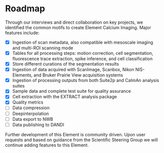 # Roadmap

Through our interviews and direct collaboration on key projects, we identified
the common motifs to create Element Calcium Imaging. Major features include:

- [x] Ingestion of scan metadata, also compatible with mesoscale imaging and
  multi-ROI scanning mode
- [x] Tables for all processing steps: motion correction, cell segmentation, 
  fluorescence trace extraction, spike inference, and cell classification
- [x] Store different curations of the segmentation results
- [x] Ingestion of data acquired with ScanImage, Scanbox, Nikon NIS-Elements, and
  Bruker Prairie View acquisition systems
- [x] Ingestion of processing outputs from both Suite2p and CaImAn analysis suites
- [x] Sample data and complete test suite for quality assurance
- [x] Cell extraction with the EXTRACT analysis package
- [x] Quality metrics
- [ ] Data compression
- [ ] Deepinterpolation
- [ ] Data export to NWB
- [ ] Data publishing to DANDI

Further development of this Element is community driven. Upon user requests and based on
guidance from the Scientific Steering Group we will continue adding features to this 
Element.
